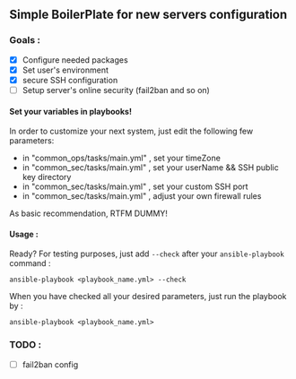 ## Simple BoilerPlate for new servers configuration

### Goals :

- [x] Configure needed packages
- [x] Set user's environment
- [x] secure SSH configuration
- [ ] Setup server's online security (fail2ban and so on)

#### Set your variables in playbooks!

In order to customize your next system, just edit the following few parameters:

* in "common_ops/tasks/main.yml" , set your timeZone
* in "common_sec/tasks/main.yml" , set your userName && SSH public key directory
* in "common_sec/tasks/main.yml" , set your custom SSH port
* in "common_sec/tasks/main.yml" , adjust your own firewall rules

As basic recommendation, RTFM DUMMY!

#### Usage :

Ready? For testing purposes, just add ```--check``` after your ```ansible-playbook``` command :

```
ansible-playbook <playbook_name.yml> --check
```
When you have checked all your desired parameters, just run the playbook by :
```
ansible-playbook <playbook_name.yml>
```
### TODO :

- [ ] fail2ban config
